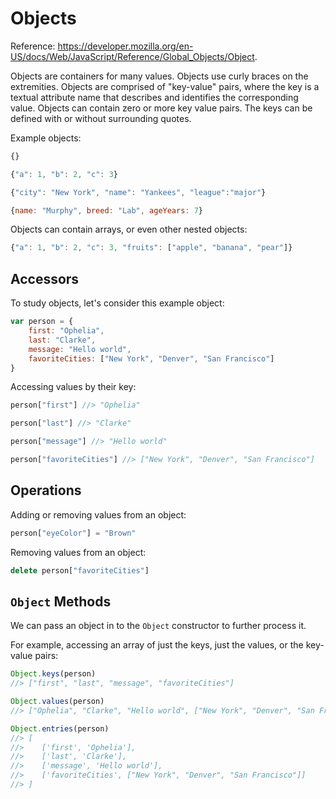
# Objects

Reference: https://developer.mozilla.org/en-US/docs/Web/JavaScript/Reference/Global_Objects/Object.

Objects are containers for many values. Objects use curly braces on the extremities. Objects are comprised of "key-value" pairs, where the key is a textual attribute name that describes and identifies the corresponding value. Objects can contain zero or more key value pairs. The keys can be defined with or without surrounding quotes.

Example objects:

```js
{}

{"a": 1, "b": 2, "c": 3}

{"city": "New York", "name": "Yankees", "league":"major"}

{name: "Murphy", breed: "Lab", ageYears: 7}
```

Objects can contain arrays, or even other nested objects:

```js
{"a": 1, "b": 2, "c": 3, "fruits": ["apple", "banana", "pear"]}
```


## Accessors

To study objects, let's consider this example object:

```js
var person = {
    first: "Ophelia",
    last: "Clarke",
    message: "Hello world",
    favoriteCities: ["New York", "Denver", "San Francisco"]
}
```

Accessing values by their key:

```` js
person["first"] //> "Ophelia"

person["last"] //> "Clarke"

person["message"] //> "Hello world"

person["favoriteCities"] //> ["New York", "Denver", "San Francisco"]
````

## Operations

Adding or removing values from an object:

```` js
person["eyeColor"] = "Brown"
````

Removing values from an object:

```` js
delete person["favoriteCities"]
````

## `Object` Methods

We can pass an object in to the `Object` constructor to further process it.

For example, accessing an array of just the keys, just the values, or the key-value pairs:

```` js
Object.keys(person)
//> ["first", "last", "message", "favoriteCities"]

Object.values(person)
//> ["Ophelia", "Clarke", "Hello world", ["New York", "Denver", "San Francisco"]]

Object.entries(person)
//> [
//>    ['first', 'Ophelia'],
//>    ['last', 'Clarke'],
//>    ['message', 'Hello world'],
//>    ['favoriteCities', ["New York", "Denver", "San Francisco"]]
//> ]
````
